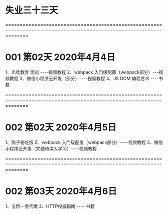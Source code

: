 # 失业三十三天



====================================================================================================================
# 001 第02天 2020年4月4日

1、爪哇教育 面试 ----视频教程
2、webpack 入门级配置（webpack部分）---视频教程
3、微信小程序云开发（部分）----视频教程
4、JS DOM 编程艺术 ----书籍




====================================================================================================================
# 002 第02天 2020年4月5日
1、陈子裕吃饭
2、webpack 入门级配置（webpack部分）----视频教程
3、微信小程序云开发（完结待深入学习）----视频教程




====================================================================================================================
# 002 第03天 2020年4月6日

1、五险一金代缴
2、HTTP权威指南 ---- 书籍

